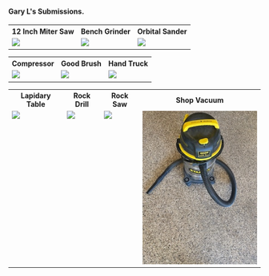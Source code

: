 #### Gary L's Submissions.

<table>
  <tr>
    <th>12 Inch Miter Saw</th>
    <th>Bench Grinder</th>
    <th>Orbital Sander</th>
  </tr>
  <tr>
      <td valign="top">
      <a href="./12-Inch-Miter-Saw.jpeg">
      <img src="./Thumbnails/12-Inch-Miter-Saw-T.jpeg">
      </a>
      </td>
      <td valign="top">
      <a href="./Bench-Grinder.jpeg">
      <img src="./Thumbnails/Bench-Grinder-T.jpeg">
      </a>
      </td>
      <td valign="top">
      <a href="./Orbital-Sander.jpeg">
      <img src="./Thumbnails/Orbital-Sander-T.jpeg">
      </a>
      </td>
  </tr>
 </table>

<table>
  <tr>
    <th>Compressor</th>
    <th>Good Brush</th>
    <th>Hand Truck</th>
  </tr>
  <tr>
 <td valign="top">
      <a href="./Compressor.jpeg">
      <img src="./Thumbnails/Compressor-T.jpeg">
      </a>
      </td>      
      <td valign="top">
      <a href="./Good-Brush.jpeg">
      <img src="./Thumbnails/Good-Brush-T.jpeg">
      </a>
      </td>
      <td valign="top">
      <a href="./Hand-Truck.jpeg">
      <img src="./Thumbnails/Hand-Truck-T.jpeg">
      </a>
      </td>
  </tr>
  </table>

 <table>
  <tr>
    <th>Lapidary Table</th>
    <th>Rock Drill</th>
    <th>Rock Saw</th>
    <th>Shop Vacuum</th>		
  </tr>
  <tr>
      <td valign="top">
      <a href="./Lapidary-Table.jpeg">
      <img src="./Thumbnails/Lapidary-Table-T.jpeg">
      </a>
      </td>
      <td valign="top">
      <a href="./Rock-Drill.jpeg">
      <img src="./Thumbnails/Rock-Drill-T.jpeg">
      </a>
      </td>
      <td valign="top">
      <a href="./Rock-Saw.jpeg">
      <img src="./Thumbnails/Rock-Saw-T.jpeg">
      </a>
      </td>
      <td valign="top">
      <a href="./Shop-Vac.jpeg">
      <img src="./Thumbnails/Shop-Vac-T.jpg">
      </a>
      </td>
  </tr>
  </table>
